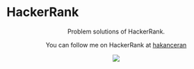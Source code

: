# HackerRank
<p align="center">
  Problem solutions of HackerRank.
</p>

<p align="center">
  You can follow me on HackerRank at <a href="https://www.hackerrank.com/hakanceran"> hakanceran </a>
</p>

<p align="center">
  <img src="https://img.shields.io/badge/Language-C/C++/Python3-blue.svg">
</p>







